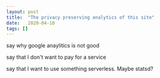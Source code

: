 ```yaml
---
layout: post
title:  "The privacy preserving analytics of this site"
date:   2020-04-10
tags: []
---
```


say why google anaylitics is not good

say that I don't want to pay for a service

say that I want to use something serverless. Maybe statsd?
